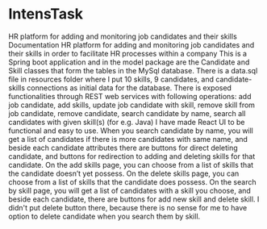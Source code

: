 # IntensTask
 HR platform for adding and monitoring job candidates and their skills 
Documentation
HR platform for adding and monitoring job candidates and their skills in order to facilitate HR processes within a company
This is a Spring boot application and in the model package are the Candidate and Skill classes that form the tables in the MySql database.
There is a data.sql file in resources folder where I put 10 skills, 9 candidates, and candidate-skills connections as initial data for the database.
There is exposed functionalities through REST web services with following operations: add job candidate, add skills, update job candidate with skill, 
remove skill from job candidate, remove candidate, search candidate by name, search all candidates with given skill(s) (for e.g. Java)
I have made React UI to be functional and easy to use.
When you search candidate by name, you will get a list of candidates if there is more candidates with same name, 
and beside each candidate attributes there are buttons for direct deleting candidate, and buttons for redirection to adding and deleting skills for that candidate.
On the add skills page, you can choose from a list of skills that the candidate doesn’t yet possess.
On the delete skills page, you can choose from a list of skills that the candidate does possess.
On the search by skill page, you will get a list of candidates with a skill you choose, and beside each candidate, 
there are buttons for add new skill and delete skill. I didn't put delete button there, because there is no sense for me to have option to delete candidate when you search them by skill.
